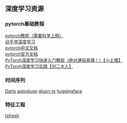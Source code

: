 <h2 style='pointer-events: none;'>深度学习资源</h2>
<h3 style='pointer-events: none;'>pytorch基础教程</h3>

[pytorch教程（需要科学上网）](https://www.youtube.com/playlist?list=PLqnslRFeH2UrcDBWF5mfPGpqQDSta6VK4)  
[动手学深度学习](https://zh.d2l.ai/)  
[pytorch中文文档](https://pytorch-cn.readthedocs.io/zh/latest/)  
[pytorch官方文档](https://pytorch.org/docs/stable/index.html)  
[PyTorch深度学习快速入门教程（绝对通俗易懂！）【小土堆】](https://www.bilibili.com/video/BV1hE411t7RN/?spm_id_from=333.337.search-card.all.click&vd_source=c5cc76f379269ff035bdee87d7ae4108)  
[PyTorch深度学习实践【刘二大人】](https://www.bilibili.com/video/BV1Y7411d7Ys?from=search&seid=17425894437052152058)
<h3 style='pointer-events: none;'>时间序列</h3>

[Darts](https://unit8co.github.io/darts/README.html)
[autogluon](https://auto.gluon.ai/stable/index.html)
[gluon-ts](https://ts.gluon.ai/stable/)
[huggingface](https://huggingface.co/)
<h3 style='pointer-events: none;'>特征工程</h3>

[tsfresh](https://tsfresh.readthedocs.io/en/latest/index.html)
